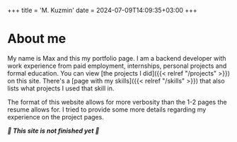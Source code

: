 +++
title = 'M. Kuzmin'
date = 2024-07-09T14:09:35+03:00
+++

# About me

My name is Max and this my portfolio page. I am a backend developer with work experience from paid employment,
internships, personal projects and formal education. You can view [the projects I did]({{< relref "/projects" >}}) on this site. There's
a [page with my skills]({{< relref "/skills" >}}) that also lists what projects I used that skill in. 

The format of this website allows for more verbosity than the 1-2 pages the resume allows for. I tried to provide some
more details regarding my experience on the project pages.

***🚧 This site is not finished yet 🚧***
